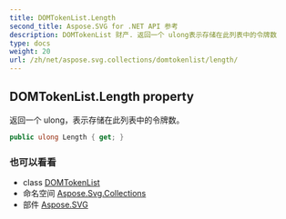 ```yaml
---
title: DOMTokenList.Length
second_title: Aspose.SVG for .NET API 参考
description: DOMTokenList 财产. 返回一个 ulong表示存储在此列表中的令牌数
type: docs
weight: 20
url: /zh/net/aspose.svg.collections/domtokenlist/length/
---
```

## DOMTokenList.Length property

返回一个 ulong，表示存储在此列表中的令牌数。

```csharp
public ulong Length { get; }
```

### 也可以看看

* class [DOMTokenList](../)
* 命名空间 [Aspose.Svg.Collections](../../domtokenlist/)
* 部件 [Aspose.SVG](../../../)


